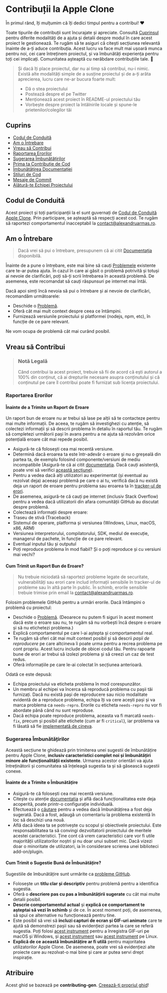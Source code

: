<!-- omit in toc -->
# Contribuții la Apple Clone

În primul rând, îți mulțumim că îți dedici timpul pentru a contribui! ❤️

Toate tipurile de contribuții sunt încurajate și apreciate. Consultă [Cuprinsul](#cuprins) pentru diferite modalități de a ajuta și detalii despre modul în care acest proiect le gestionează. Te rugăm să te asiguri că citești secțiunea relevantă înainte de a-ți aduce contribuția. Acest lucru va face mult mai ușoară munca pentru noi, cei care întreținem proiectul, și va îmbunătăți experiența pentru toți cei implicați. Comunitatea așteaptă cu nerăbdare contribuțiile tale. 🎉

> Și dacă îți place proiectul, dar nu ai timp să contribui, nu-i nimic. Există alte modalități simple de a susține proiectul și de a-ți arăta aprecierea, lucru care ne-ar bucura foarte mult:
> - Dă o stea proiectului
> - Postează despre el pe Twitter
> - Menționează acest proiect în README-ul proiectului tău
> - Vorbește despre proiect la întâlnirile locale și spune-le prietenilor/colegilor tăi

<!-- omit in toc -->
## Cuprins

- [Codul de Conduită](#codul-de-conduită)
- [Am o Întrebare](#am-o-întrebare)
- [Vreau să Contribui](#vreau-să-contribui)
- [Raportarea Erorilor](#raportarea-erorilor)
- [Sugerarea Îmbunătățirilor](#sugerarea-îmbunătățirilor)
- [Prima ta Contribuție de Cod](#prima-ta-contribuție-de-cod)
- [Îmbunătățirea Documentației](#îmbunătățirea-documentației)
- [Stiluri de Cod](#stiluri-de-cod)
- [Mesaje de Commit](#mesaje-de-commit)
- [Alătură-te Echipei Proiectului](#alătură-te-echipei-proiectului)


## Codul de Conduită

Acest proiect și toți participanții la el sunt guvernați de
[Codul de Conduită Apple Clone](https://github.com/mrarmas02/apple-clone/blob/master/CODE_OF_CONDUCT.md).
Prin participare, se așteaptă să respecți acest cod. Te rugăm să raportezi comportamentul inacceptabil
la contact@alexandruarmas.ro.


## Am o Întrebare

> Dacă vrei să pui o întrebare, presupunem că ai citit [Documentația](https://github.com/mrarmas02/apple-clone/wiki) disponibilă.

Înainte de a pune o întrebare, este mai bine să cauți [Problemele](https://github.com/mrarmas02/apple-clone/issues) existente care te-ar putea ajuta. În cazul în care ai găsit o problemă potrivită și totuși ai nevoie de clarificări, poți să-ți scrii întrebarea în această problemă. De asemenea, este recomandat să cauți răspunsuri pe internet mai întâi.

Dacă apoi simți încă nevoia să pui o întrebare și ai nevoie de clarificări, recomandăm următoarele:

- Deschide o [Problemă](https://github.com/mrarmas02/apple-clone/issues/new).
- Oferă cât mai mult context despre ceea ce întâmpini.
- Furnizează versiunile proiectului și platformei (nodejs, npm, etc), în funcție de ce pare relevant.

Ne vom ocupa de problemă cât mai curând posibil.

## Vreau să Contribui

> ### Notă Legală <!-- omit in toc -->
> Când contribui la acest proiect, trebuie să fii de acord că ești autorul a 100% din conținut, că ai drepturile necesare asupra conținutului și că conținutul pe care îl contribui poate fi furnizat sub licența proiectului.

### Raportarea Erorilor

<!-- omit in toc -->
#### Înainte de a Trimite un Raport de Eroare

Un raport bun de eroare nu ar trebui să lase pe alții să te contacteze pentru mai multe informații. De aceea, te rugăm să investighezi cu atenție, să colectezi informații și să descrii problema în detaliu în raportul tău. Te rugăm să completezi următorii pași în avans pentru a ne ajuta să rezolvăm orice potențială eroare cât mai repede posibil.

- Asigură-te că folosești cea mai recentă versiune.
- Determină dacă eroarea ta este într-adevăr o eroare și nu o greșeală din partea ta, de exemplu folosind componente/versiuni de mediu incompatibile (Asigură-te că ai citit [documentația](https://github.com/mrarmas02/apple-clone/wiki). Dacă cauți asistență, poate vrei să verifici [această secțiune](#am-o-întrebare)).
- Pentru a vedea dacă alți utilizatori au experimentat (și eventual au rezolvat deja) aceeași problemă pe care o ai tu, verifică dacă nu există deja un raport de eroare pentru problema sau eroarea ta în [tracker-ul de erori](https://github.com/mrarmas02/apple-cloneissues?q=label%3Abug).
- De asemenea, asigură-te că cauți pe internet (inclusiv Stack Overflow) pentru a vedea dacă utilizatorii din afara comunității GitHub au discutat despre problemă.
- Colectează informații despre eroare:
- Traseu de stivă (Traceback)
- Sistemul de operare, platforma și versiunea (Windows, Linux, macOS, x86, ARM)
- Versiunea interpretorului, compilatorului, SDK, mediul de execuție, managerul de pachete, în funcție de ce pare relevant.
- Eventual inputul tău și outputul
- Poți reproduce problema în mod fiabil? Și o poți reproduce și cu versiuni mai vechi?

<!-- omit in toc -->
#### Cum Trimit un Raport Bun de Eroare?

> Nu trebuie niciodată să raportezi probleme legate de securitate, vulnerabilități sau erori care includ informații sensibile în tracker-ul de probleme sau în altă parte în public. În schimb, erorile sensibile trebuie trimise prin email la contact@alexandruarmas.ro.

Folosim problemele GitHub pentru a urmări erorile. Dacă întâmpini o problemă cu proiectul:

- Deschide o [Problemă](https://github.com/mrarmas02/apple-clone/issues/new). (Deoarece nu putem fi siguri în acest moment dacă este o eroare sau nu, te rugăm să nu vorbești încă despre o eroare și să nu etichetezi problema.)
- Explică comportamentul pe care l-ai aștepta și comportamentul real.
- Te rugăm să oferi cât mai mult context posibil și să descrii *pașii de reproducere* pe care altcineva îi poate urma pentru a recrea problema pe cont propriu. Acest lucru include de obicei codul tău. Pentru rapoarte bune de erori ar trebui să izolezi problema și să creezi un caz de test redus.
- Oferă informațiile pe care le-ai colectat în secțiunea anterioară.

Odată ce este depusă:

- Echipa proiectului va eticheta problema în mod corespunzător.
- Un membru al echipei va încerca să reproducă problema cu pașii tăi furnizați. Dacă nu există pași de reproducere sau nicio modalitate evidentă de a reproduce problema, echipa îți va cere acești pași și va marca problema ca `needs-repro`. Erorile cu eticheta `needs-repro` nu vor fi abordate până când nu sunt reproduse.
- Dacă echipa poate reproduce problema, aceasta va fi marcată `needs-fix`, precum și posibil alte etichete (cum ar fi `critical`), iar problema va fi lăsată să fie [implementată de cineva](#prima-ta-contribuție-de-cod).

### Sugerarea Îmbunătățirilor

Această secțiune te ghidează prin trimiterea unei sugestii de îmbunătățire pentru Apple Clone, **inclusiv caracteristici complet noi și îmbunătățiri minore ale funcționalității existente**. Urmarea acestor orientări va ajuta întreținătorii și comunitatea să înțeleagă sugestia ta și să găsească sugestii conexe.

<!-- omit in toc -->
#### Înainte de a Trimite o Îmbunătățire

- Asigură-te că folosești cea mai recentă versiune.
- Citește cu atenție [documentația](https://github.com/mrarmas02/apple-clone/wiki) și află dacă funcționalitatea este deja acoperită, poate printr-o configurație individuală.
- Efectuează o [căutare](https://github.com/mrarmas02/apple-clone/issues) pentru a vedea dacă îmbunătățirea a fost deja sugerată. Dacă a fost, adaugă un comentariu la problema existentă în loc să deschizi una nouă.
- Află dacă ideea ta se potrivește cu scopul și obiectivele proiectului. Este responsabilitatea ta să convingi dezvoltatorii proiectului de meritele acestei caracteristici. Ține cont că vrem caracteristici care vor fi utile majorității utilizatorilor noștri și nu doar unui subset mic. Dacă vizezi doar o minoritate de utilizatori, ia în considerare scrierea unei biblioteci add-on/plugin.

<!-- omit in toc -->
#### Cum Trimit o Sugestie Bună de Îmbunătățire?

Sugestiile de îmbunătățire sunt urmărite ca [probleme GitHub](https://github.com/mrarmas02/apple-clone/issues).

- Folosește un **titlu clar și descriptiv** pentru problemă pentru a identifica sugestia.
- Oferă o **descriere pas cu pas a îmbunătățirii sugerate** cu cât mai multe detalii posibil.
- **Descrie comportamentul actual** și **explică ce comportament te așteptai să vezi în schimb** și de ce. În acest moment poți, de asemenea, să spui ce alternative nu funcționează pentru tine.
- Este posibil să vrei să **incluzi capturi de ecran și GIF-uri animate** care te ajută să demonstrezi pașii sau să evidențiezi partea la care se referă sugestia. Poți folosi [acest instrument](https://www.cockos.com/licecap/) pentru a înregistra GIF-uri pe macOS și Windows, și [acest instrument](https://github.com/colinkeenan/silentcast) sau [acest instrument](https://github.com/GNOME/byzanz) pe Linux. <!-- aceasta ar trebui inclusă numai dacă proiectul are o interfață grafică -->
- **Explică de ce această îmbunătățire ar fi utilă** pentru majoritatea utilizatorilor Apple Clone. De asemenea, poate vrei să evidențiezi alte proiecte care au rezolvat-o mai bine și care ar putea servi drept inspirație.

<!-- omit in toc -->
## Atribuire
Acest ghid se bazează pe **contributing-gen**. [Creează-ți propriul ghid](https://github.com/bttger/contributing-gen)!
